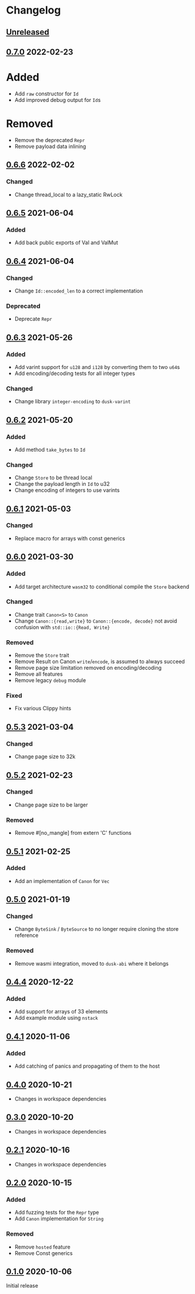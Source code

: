 # Changelog

## [Unreleased]

## [0.7.0] 2022-02-23

# Added

- Add `raw` constructor for `Id`
- Add improved debug output for `Id`s

# Removed

- Remove the deprecated `Repr`
- Remove payload data inlining

## [0.6.6] 2022-02-02

### Changed
- Change thread_local to a lazy_static RwLock

## [0.6.5] 2021-06-04

### Added
- Add back public exports of Val and ValMut

## [0.6.4] 2021-06-04

### Changed
- Change `Id::encoded_len` to a correct implementation

### Deprecated

- Deprecate `Repr`

## [0.6.3] 2021-05-26

### Added
- Add varint support for `u128` and `i128` by converting them to two `u64`s
- Add encoding/decoding tests for all integer types

### Changed
- Change library `integer-encoding` to `dusk-varint`

## [0.6.2] 2021-05-20

### Added
- Add method `take_bytes` to `Id`

### Changed

- Change `Store` to be thread local
- Change the payload length in `Id` to u32
- Change encoding of integers to use varints

## [0.6.1] 2021-05-03

### Changed

- Replace macro for arrays with const generics

## [0.6.0] 2021-03-30

### Added

- Add target architecture `wasm32` to conditional compile the `Store` backend

### Changed

- Change trait `Canon<S>` to `Canon`
- Change `Canon::{read,write}` to `Canon::{encode, decode}` not avoid confusion with `std::io::{Read, Write}`

### Removed

- Remove the `Store` trait
- Remove Result on Canon `write`/`encode`, is assumed to always succeed
- Remove page size limitation removed on encoding/decoding
- Remove all features
- Remove legacy `debug` module

### Fixed

- Fix various Clippy hints

## [0.5.3] 2021-03-04

### Changed

- Change page size to 32k

## [0.5.2] 2021-02-23

### Changed

- Change page size to be larger

### Removed

- Remove #[no_mangle] from extern 'C' functions

## [0.5.1] 2021-02-25

### Added

- Add an implementation of `Canon` for `Vec`

## [0.5.0] 2021-01-19

### Changed

- Change `ByteSink` / `ByteSource` to no longer require cloning the store reference

### Removed

- Remove wasmi integration, moved to `dusk-abi` where it belongs

## [0.4.4] 2020-12-22

### Added

- Add support for arrays of 33 elements
- Add example module using `nstack`

## [0.4.1] 2020-11-06

### Added

- Add catching of panics and propagating of them to the host

## [0.4.0] 2020-10-21

- Changes in workspace dependencies

## [0.3.0] 2020-10-20

- Changes in workspace dependencies

## [0.2.1] 2020-10-16

- Changes in workspace dependencies

## [0.2.0] 2020-10-15

### Added

- Add fuzzing tests for the `Repr` type
- Add `Canon` implementation for `String`

### Removed

- Remove `hosted` feature
- Remove Const generics

## [0.1.0] 2020-10-06

Initial release

[Unreleased]: https://github.com/dusk-network/canonical/compare/canonical-0.7.0...HEAD
[0.7.0]: https://github.com/dusk-network/canonical/compare/canonical-0.6.6...canonical-0.7.0
[0.6.6]: https://github.com/dusk-network/canonical/compare/canonical-0.6.5...canonical-0.6.6
[0.6.5]: https://github.com/dusk-network/canonical/compare/canonical-0.6.4...canonical-0.6.5
[0.6.4]: https://github.com/dusk-network/canonical/compare/canonical-0.6.3...canonical-0.6.4
[0.6.3]: https://github.com/dusk-network/canonical/compare/canonical-0.6.2...canonical-0.6.3
[0.6.2]: https://github.com/dusk-network/canonical/compare/canonical-0.6.1...canonical-0.6.2
[0.6.1]: https://github.com/dusk-network/canonical/compare/canonical-0.6.0...canonical-0.6.1
[0.6.0]: https://github.com/dusk-network/canonical/compare/canonical-0.5.3...canonical-0.6.0
[0.5.3]: https://github.com/dusk-network/canonical/compare/canonical-0.5.2...canonical-0.5.3
[0.5.2]: https://github.com/dusk-network/canonical/compare/canonical-0.5.1...canonical-0.5.2
[0.5.1]: https://github.com/dusk-network/canonical/compare/canonical-0.5.0...canonical-0.5.1
[0.5.0]: https://github.com/dusk-network/canonical/compare/canonical-0.4.4...canonical-0.5.0
[0.4.4]: https://github.com/dusk-network/canonical/compare/canonical-0.4.1...canonical-0.4.4
[0.4.1]: https://github.com/dusk-network/canonical/compare/canonical-0.4.0...canonical-0.4.1
[0.4.0]: https://github.com/dusk-network/canonical/compare/canonical-0.3.0...canonical-0.4.0
[0.3.0]: https://github.com/dusk-network/canonical/compare/canonical-0.2.1...canonical-0.3.0
[0.2.1]: https://github.com/dusk-network/canonical/compare/canonical-0.2.0...canonical-0.2.1
[0.2.0]: https://github.com/dusk-network/canonical/compare/canonical-0.1.0...canonical-0.2.0
[0.1.0]: https://github.com/dusk-network/canonical/releases/tag/canonical-0.1.0
